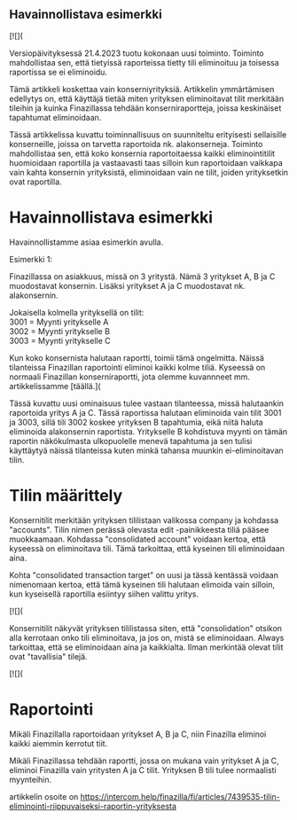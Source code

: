 ## Havainnollistava esimerkki

[![](

Versiopäivityksessä 21.4.2023 tuotu kokonaan uusi toiminto. Toiminto mahdollistaa sen, että tietyissä raporteissa tietty tili eliminoituu ja toisessa raportissa se ei eliminoidu.

Tämä artikkeli koskettaa vain konserniyrityksiä. Artikkelin ymmärtämisen edellytys on, että käyttäjä tietää miten yrityksen eliminoitavat tilit merkitään tileihin ja kuinka Finazillassa tehdään konserniraportteja, joissa keskinäiset tapahtumat eliminoidaan.

Tässä artikkelissa kuvattu toiminnallisuus on suunniteltu erityisesti sellaisille konserneille, joissa on tarvetta raportoida nk. alakonserneja. Toiminto mahdollistaa sen, että koko konsernia raportoitaessa kaikki eliminointitilit huomioidaan raportilla ja vastaavasti taas silloin kun raportoidaan vaikkapa vain kahta konsernin yrityksistä, eliminoidaan vain ne tilit, joiden yrityksetkin ovat raportilla.

# Havainnollistava esimerkki

Havainnollistamme asiaa esimerkin avulla.

Esimerkki 1:

Finazillassa on asiakkuus, missä on 3 yritystä. Nämä 3 yritykset A, B ja C muodostavat konsernin. Lisäksi yritykset A ja C muodostavat nk. alakonsernin.

Jokaisella kolmella yrityksellä on tilit:   
3001 = Myynti yritykselle A  
3002 = Myynti yritykselle B  
3003 = Myynti yritykselle C

Kun koko konsernista halutaan raportti, toimii tämä ongelmitta. Näissä tilanteissa Finazillan raportointi eliminoi kaikki kolme tiliä. Kyseessä on normaali Finazillan konserniraportti, jota olemme kuvannneet mm. artikkelissamme [täällä.]( 

Tässä kuvattu uusi ominaisuus tulee vastaan tilanteessa, missä halutaankin raportoida yritys A ja C. Tässä raportissa halutaan eliminoida vain tilit 3001 ja 3003, sillä tili 3002 koskee yrityksen B tapahtumia, eikä niitä haluta eliminoida alakonsernin raportista. Yritykselle B kohdistuva myynti on tämän raportin näkökulmasta ulkopuolelle menevä tapahtuma ja sen tulisi käyttäytyä näissä tilanteissa kuten minkä tahansa muunkin ei-eliminoitavan tilin.

# Tilin määrittely

Konsernitilit merkitään yrityksen tililistaan valikossa company ja kohdassa "accounts". Tilin nimen perässä olevasta edit -painikkeesta tiliä pääsee muokkaamaan. Kohdassa "consolidated account" voidaan kertoa, että kyseessä on eliminoitava tili. Tämä tarkoittaa, että kyseinen tili eliminoidaan aina.

Kohta "consolidated transaction target" on uusi ja tässä kentässä voidaan nimenomaan kertoa, että tämä kyseinen tili halutaan elimoida vain silloin, kun kyseisellä raportilla esiintyy siihen valittu yritys.

[![](

Konsernitilit näkyvät yrityksen tililistassa siten, että "consolidation" otsikon alla kerrotaan onko tili eliminoitava, ja jos on, mistä se eliminoidaan. Always tarkoittaa, että se eliminoidaan aina ja kaikkialta. Ilman merkintää olevat tilit ovat "tavallisia" tilejä.

[![](

# Raportointi

Mikäli Finazillalla raportoidaan yritykset A, B ja C, niin Finazilla eliminoi kaikki aiemmin kerrotut tiit.

Mikäli Finazillassa tehdään raportti, jossa on mukana vain yritykset A ja C, eliminoi Finazilla vain yritysten A ja C tilit. Yrityksen B tili tulee normaalisti myynteihin.



artikkelin osoite on https://intercom.help/finazilla/fi/articles/7439535-tilin-eliminointi-riippuvaiseksi-raportin-yrityksesta

